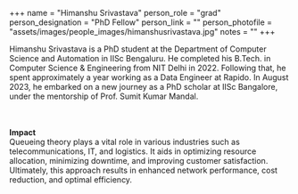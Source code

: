 +++
name = "Himanshu Srivastava"
person_role = "grad"
person_designation = "PhD Fellow"
person_link = ""
person_photofile = "assets/images/people_images/himanshusrivastava.jpg"
notes = ""
+++

Himanshu Srivastava is a PhD student at the Department of Computer Science and Automation in IISc Bengaluru. He completed his B.Tech. in Computer Science & Engineering from NIT Delhi in 2022. Following that, he spent approximately a year working as a Data Engineer at Rapido. In August 2023, he embarked on a new journey as a PhD scholar at IISc Bangalore, under the mentorship of Prof. Sumit Kumar Mandal. 


<br><br><b>Impact</b><br> Queueing theory plays a vital role in various industries such as telecommunications, IT, and logistics. It aids in optimizing resource allocation, minimizing downtime, and improving customer satisfaction. Ultimately, this approach results in enhanced network performance, cost reduction, and optimal efficiency. 
